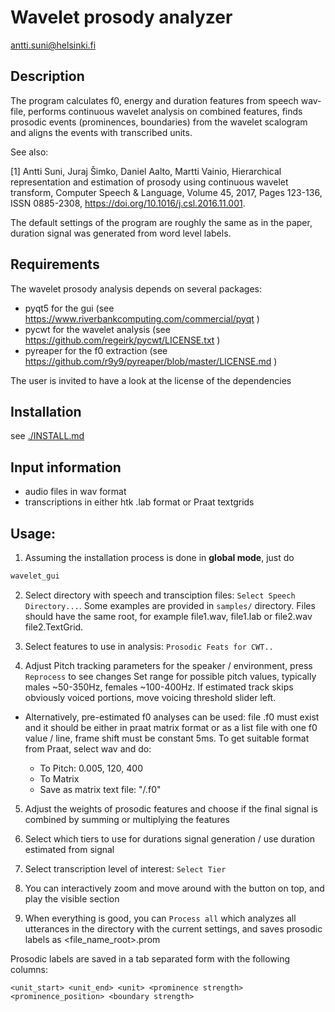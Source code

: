 
# Wavelet prosody analyzer

antti.suni@helsinki.fi

## Description

The program calculates f0, energy and duration features from speech wav-file, performs continuous
wavelet analysis on combined features, finds prosodic events (prominences, boundaries) from
the wavelet scalogram and aligns the events with transcribed units.

See also:

  [1] Antti Suni, Juraj Šimko, Daniel Aalto, Martti Vainio, Hierarchical representation and estimation of prosody using continuous wavelet transform, Computer Speech & Language, Volume 45, 2017, Pages 123-136, ISSN 0885-2308, https://doi.org/10.1016/j.csl.2016.11.001.

The default settings of the program are roughly the same as in the paper,
duration signal was generated from word level labels.

## Requirements

The wavelet prosody analysis depends on several packages:

- pyqt5 for the gui (see https://www.riverbankcomputing.com/commercial/pyqt )
- pycwt for the wavelet analysis (see https://github.com/regeirk/pycwt/LICENSE.txt )
- pyreaper for the f0 extraction (see https://github.com/r9y9/pyreaper/blob/master/LICENSE.md )

The user is invited to have a look at the license of the dependencies

## Installation

see [./INSTALL.md](INSTALL.md)

## Input information
  - audio files in wav format
  - transcriptions in either htk .lab format or Praat textgrids

## Usage:
1. Assuming the installation process is done in **global mode**, just do
``` sh
wavelet_gui
```

2. Select directory with speech and transciption files: `Select Speech Directory...`. Some examples are provided in `samples/` directory. Files should have the same root, for example file1.wav, file1.lab  or file2.wav file2.TextGrid.

3. Select features to use in analysis: `Prosodic Feats for CWT..`

4. Adjust Pitch tracking parameters for the speaker / environment, press `Reprocess` to see changes Set range for possible pitch values, typically males ~50-350Hz, females ~100-400Hz. If estimated track skips obviously voiced portions, move voicing threshold slider left.

  - Alternatively, pre-estimated f0 analyses can be used: file <file>.f0 must exist and it should be either in praat matrix format or as a list file with one f0 value / line, frame shift must be constant 5ms. To get suitable format from Praat, select wav <myfile> and do:
	- To Pitch: 0.005, 120, 400
	- To Matrix
	- Save as matrix text file: "<mydirectory>/<myfile>.f0"

5. Adjust the weights of prosodic features and choose if the final signal is combined by summing or multiplying the features

6. Select which tiers to use for durations signal generation / use duration estimated from signal

7. Select transcription level of interest: `Select Tier`

7. You can interactively zoom and move around with the button on top, and play the visible section

8. When everything is good, you can `Process all` which analyzes all utterances in the directory with the current settings, and saves prosodic labels  as <file_name_root>.prom

Prosodic labels are saved in a tab separated form with the following columns:

``` csv
<unit_start> <unit_end> <unit> <prominence strength> <prominence_position> <boundary strength>
```
